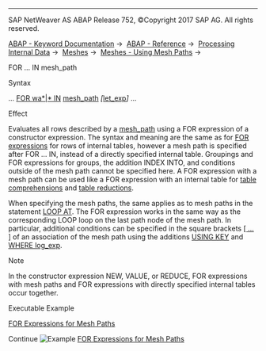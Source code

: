   

* * *

SAP NetWeaver AS ABAP Release 752, ©Copyright 2017 SAP AG. All rights reserved.

[ABAP - Keyword Documentation](javascript:call_link\('abenabap.htm'\)) →  [ABAP - Reference](javascript:call_link\('abenabap_reference.htm'\)) →  [Processing Internal Data](javascript:call_link\('abenabap_data_working.htm'\)) →  [Meshes](javascript:call_link\('abenabap_meshes.htm'\)) →  [Meshes - Using Mesh Paths](javascript:call_link\('abenmesh_path_usage.htm'\)) → 

FOR ... IN mesh\_path

Syntax

... [FOR wa*|*<fs> IN](javascript:call_link\('abenfor_in_itab.htm'\)) [mesh\_path](javascript:call_link\('abenmesh_path.htm'\)) *\[*[let\_exp](javascript:call_link\('abaplet.htm'\))*\]* ...

Effect

Evaluates all rows described by a [mesh\_path](javascript:call_link\('abenmesh_path.htm'\)) using a FOR expression of a constructor expression. The syntax and meaning are the same as for [FOR expressions](javascript:call_link\('abenfor_in_itab.htm'\)) for rows of internal tables, however a mesh path is specified after FOR ... IN, instead of a directly specified internal table. Groupings and FOR expressions for groups, the addition INDEX INTO, and conditions outside of the mesh path cannot be specified here. A FOR expression with a mesh path can be used like a FOR expression with an internal table for [table comprehensions](javascript:call_link\('abentable_comprehension_glosry.htm'\) "Glossary Entry") and [table reductions](javascript:call_link\('abentable_reduction_glosry.htm'\) "Glossary Entry").

When specifying the mesh paths, the same applies as to mesh paths in the statement [LOOP AT](javascript:call_link\('abenmesh_loop.htm'\)). The FOR expression works in the same way as the corresponding LOOP loop on the last path node of the mesh path. In particular, additional conditions can be specified in the square brackets [\[ ... \]](javascript:call_link\('abenmesh_path_assoc.htm'\)) of an association of the mesh path using the additions [USING KEY](javascript:call_link\('abenmesh_path_assoc_cond.htm'\)) and [WHERE log\_exp](javascript:call_link\('abenmesh_path_assoc_cond.htm'\)).

Note

In the constructor expression NEW, VALUE, or REDUCE, FOR expressions with mesh paths and FOR expressions with directly specified internal tables occur together.

Executable Example

[FOR Expressions for Mesh Paths](javascript:call_link\('abenmesh_for_abexa.htm'\))

Continue
![Example](exa.gif "Example") [FOR Expressions for Mesh Paths](javascript:call_link\('abenmesh_for_abexa.htm'\))
